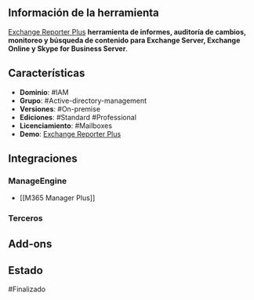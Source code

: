## Información de la herramienta

[Exchange Reporter Plus](https://www.manageengine.com/products/exchange-reports/help/) **herramienta de informes, auditoría de cambios, monitoreo y búsqueda de contenido para Exchange Server, Exchange Online y Skype for Business Server**.

## Características

+ **Dominio**: #IAM 
+ **Grupo**: #Active-directory-management 
+ **Versiones**: #On-premise 
+ **Ediciones**: #Standard #Professional 
+ **Licenciamiento**: #Mailboxes
+ **Demo**: [Exchange Reporter Plus](https://demo.exchangereporterplus.com/exchange/index.html)
## Integraciones
### ManageEngine
+ [[M365 Manager Plus]]
### Terceros
## Add-ons

## Estado

#Finalizado 